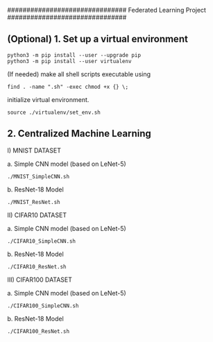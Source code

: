 ############################### Federated Learning Project ###############################

## (Optional) 1. Set up a virtual environment

```
python3 -m pip install --user --upgrade pip
python3 -m pip install --user virtualenv
```
(If needed) make all shell scripts executable using
```
find . -name ".sh" -exec chmod +x {} \;
```
initialize virtual environment.
```
source ./virtualenv/set_env.sh
```


## 2. Centralized Machine Learning 

I) MNIST DATASET

a. Simple CNN model (based on LeNet-5)

```
./MNIST_SimpleCNN.sh
```
b. ResNet-18 Model

```
./MNIST_ResNet.sh
```

II) CIFAR10 DATASET

a. Simple CNN model (based on LeNet-5)

```
./CIFAR10_SimpleCNN.sh
```
b. ResNet-18 Model

```
./CIFAR10_ResNet.sh
```

III) CIFAR100 DATASET

a. Simple CNN model (based on LeNet-5)

```
./CIFAR100_SimpleCNN.sh
```
b. ResNet-18 Model

```
./CIFAR100_ResNet.sh
```
